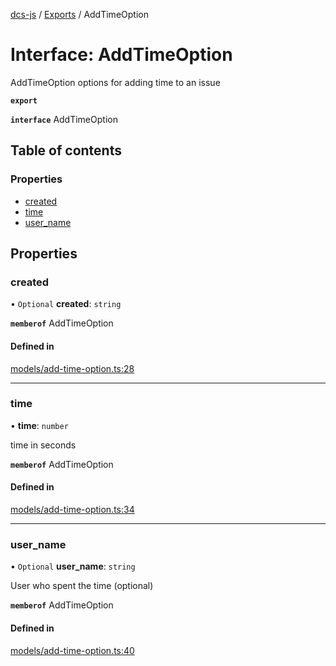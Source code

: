 [dcs-js](../README.md) / [Exports](../modules.md) / AddTimeOption

# Interface: AddTimeOption

AddTimeOption options for adding time to an issue

**`export`**

**`interface`** AddTimeOption

## Table of contents

### Properties

- [created](AddTimeOption.md#created)
- [time](AddTimeOption.md#time)
- [user\_name](AddTimeOption.md#user_name)

## Properties

### <a id="created" name="created"></a> created

• `Optional` **created**: `string`

**`memberof`** AddTimeOption

#### Defined in

[models/add-time-option.ts:28](https://github.com/unfoldingWord/dcs-js/blob/dd84989/models/add-time-option.ts#L28)

___

### <a id="time" name="time"></a> time

• **time**: `number`

time in seconds

**`memberof`** AddTimeOption

#### Defined in

[models/add-time-option.ts:34](https://github.com/unfoldingWord/dcs-js/blob/dd84989/models/add-time-option.ts#L34)

___

### <a id="user_name" name="user_name"></a> user\_name

• `Optional` **user\_name**: `string`

User who spent the time (optional)

**`memberof`** AddTimeOption

#### Defined in

[models/add-time-option.ts:40](https://github.com/unfoldingWord/dcs-js/blob/dd84989/models/add-time-option.ts#L40)
